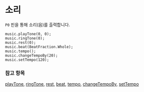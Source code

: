 # 소리

`P0` 핀을 통해 소리(음)를 출력합니다.

```cards
music.playTone(0, 0);
music.ringTone(0);
music.rest(0);
music.beat(BeatFraction.Whole);
music.tempo();
music.changeTempoBy(20);
music.setTempo(120);
```

### 참고 항목

[playTone](/reference/music/play-tone), [ringTone](/reference/music/ring-tone), [rest](/reference/music/rest), [beat](/reference/music/beat), [tempo](/reference/music/tempo), [changeTempoBy](/reference/music/change-tempo-by), [setTempo](/reference/music/set-tempo)